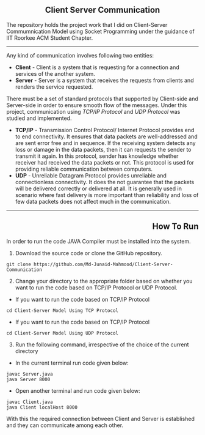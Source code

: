 ## <div align = "center"> Client Server Communication  </div>
The repository holds the project work that I did on Client-Server Commumnication Model using Socket Programming under the guidance of IIT Roorkee ACM Student Chapter.

---

Any kind of communication involves following two entities:

- **Client** - Client is a system that is requesting for a connection and services of the another system.
- **Server** - Server is a system that receives the requests from clients and renders the service requested.

There must be a set of standard protocols that supported by Client-side and Server-side in order to ensure smooth flow of the messages. Under this project, communication using *TCP/IP Protocol* and *UDP Protocol* was studied and implemented.

- **TCP/IP** - Transmission Control Protocol/ Internet Protocol provides end to end connectivity. It ensures that data packets are well-addressed and are sent error free and in sequence. If the receiving system detects any loss or damage in the data packets, then it can requests the sender to transmit it again. In this protocol, sender has knowledge whether receiver had received the data packets or not. This protocol is used for providing reliable communication between computers.
- **UDP** - Unreliable Datagram Protocol provides unreliable and connectionless connectivity. It does the not guarantee that the packets will be delivered correctly or delivered at all. It is generally used in scenario where fast delivery is more important than reliability and loss of few data packets does not affect much in the communication.

---

## <div align = "right"> How To Run </div>
In order to run the code JAVA Compiler must be installed into the system.

1. Download the source code or clone the GitHub repository.

```
git clone https://github.com/Md-Junaid-Mahmood/Client-Server-Communication
```

2. Change your directory to the appropriate folder based on whether you want to run the code based on TCP/IP Protocol or UDP Protocol.

- If you want to run the code based on TCP/IP Protocol

```
cd Client-Server Model Using TCP Protocol
```
- If you want to run the code based on TCP/IP Protocol

```
cd Client-Server Model Using UDP Protocol
```

3. Run the following command, irrespective of the choice of the current directory

  - In the current terminal run code given below:
  ```
  javac Server.java
  java Server 8000
  ```
  
  - Open another terminal and run code given below:
  ```
  javac Client.java
  java Client localHost 8000
  ```
  
With this the required connection between Client and Server is established and they can communicate among each other.
